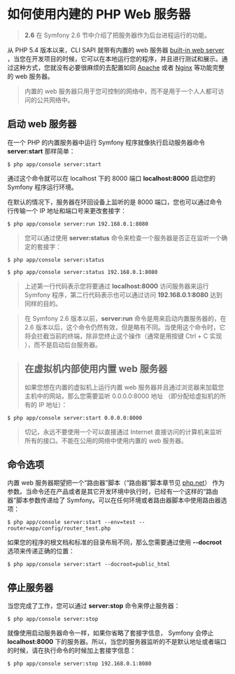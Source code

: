 # 如何使用内建的 PHP Web 服务器

> **2.6** 在 Symfony 2.6 节中介绍了把服务器作为后台进程运行的功能。

从 PHP 5.4 版本以来，CLI SAPI 就带有内置的 web 服务器  [built-in web server](http://php.net/manual/en/features.commandline.webserver.php) ，当您在开发项目的时候，它可以在本地运行您的程序，并且进行测试和展示。通过这种方式，您就没有必要很麻烦的去配置如同 [Apache](http://symfony.com/doc/current/cookbook/configuration/web_server_configuration.html) 或者  [Nginx](http://symfony.com/doc/current/cookbook/configuration/web_server_configuration.html)  等功能完整的 web 服务器。

> 内置的 web 服务器只用于您可控制的网络中，而不是用于一个人人都可访问的公共网络中。

## 启动 web 服务器

在一个 PHP 的内置服务器中运行 Symfony 程序就像执行启动服务器命令 **server:start** 那样简单：

```
$ php app/console server:start
```

通过这个命令就可以在 localhost 下的 8000 端口 **localhost:8000** 启动您的 Symfony 程序运行环境。

在默认的情况下，服务器在环回设备上监听的是 8000 端口，您也可以通过命令行传输一个 IP 地址和端口号来更改套接字：

```
$ php app/console server:run 192.168.0.1:8080
```

> 您可以通过使用 **server:status** 命令来检查一个服务器是否正在监听一个确定的套接字：

```
$ php app/console server:status

$ php app/console server:status 192.168.0.1:8080
```

>  上述第一行代码表示您将要通过 **localhost:8000** 访问服务器来运行 Symfony 程序，第二行代码表示也可以通过访问  **192.168.0.1:8080** 达到同样的目的。

> 在 Symfony 2.6 版本以前，**server:run** 命令是用来启动内置服务器的，在 2.6 版本以后，这个命令仍然有效，但是略有不同。当使用这个命令时，它将会拦截当前的终端，除非您终止这个操作（通常是用按键 Ctrl + C 实现 ），而不是启动后台服务器。

> ## 在虚拟机内部使用内置 web 服务器
> 如果您想在内置的虚拟机上运行内置 web 服务器并且通过浏览器来加载您主机中的网站，那么您需要监听 0.0.0.0:8000 地址 （即分配给虚拟机的所有的 IP 地址）：

```
$ php app/console server:start 0.0.0.0:8000
```

> 切记，永远不要使用一个可以直接通过 Internet 直接访问的计算机来监听所有的接口。不能在公用的网络中使用内置的 web 服务器。

## 命令选项

内置 web 服务器期望把一个“路由器”脚本（“路由器”脚本章节见  [php.net](http://php.net/manual/en/features.commandline.webserver.php#example-401)） 作为参数。当命令还在产品或者是其它开发环境中执行时，已经有一个这样的“路由器”脚本参数传递给了 Symfony。可以在任何环境或者路由器脚本中使用路由器选项：

```
$ php app/console server:start --env=test --router=app/config/router_test.php
```

如果您的程序的根文档和标准的目录布局不同，那么您需要通过使用 **--docroot** 选项来传递正确的位置：

```
$ php app/console server:start --docroot=public_html
```

## 停止服务器

当您完成了工作，您可以通过 **server:stop** 命令来停止服务器：

```
$ php app/console server:stop
```

就像使用启动服务器命令一样，如果你省略了套接字信息， Symfony 会停止 **localhost:8000** 下的服务器。所以，当您的服务器监听的不是默认地址或者端口的时候，请在执行命令的时候加上套接字信息：

```
$ php app/console server:stop 192.168.0.1:8080
```